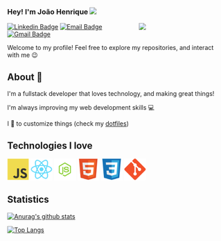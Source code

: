 ### Hey! I'm João Henrique <img src="https://github.com/TheDudeThatCode/TheDudeThatCode/blob/master/Assets/Hi.gif" width="29px">

<img align='right' src='https://user-images.githubusercontent.com/5713670/87202985-820dcb80-c2b6-11ea-9f56-7ec461c497c3.gif' width='200"'>

[![Linkedin Badge](https://img.shields.io/badge/-joãohenrique-blue?style=flat-square&logo=Linkedin&logoColor=white&link=https://www.linkedin.com/in/jo%C3%A3o-henrique-563b371a7/)](https://www.linkedin.com/in/jo%C3%A3o-henrique-563b371a7/)
[![Email Badge](https://img.shields.io/badge/-joaohenrique.hs@hotmail.com-03a57a?style=flat-square&logo=Gmail&logoColor=white&link=mailto:joaohenrique.hs@hotmail.com)](mailto:joaohenrique.hs@hotmail.com)
[![Gmail Badge](https://img.shields.io/badge/-joaohenriquehs2002@gmail.com-c14438?style=flat-square&logo=Gmail&logoColor=white&link=mailto:joaohenriquehs2002@gmail.com)](mailto:joaohenriquehs2002@gmail.com)

Welcome to my profile! Feel free to explore my repositories, and interact with me 😉

## About 🧐

I'm a fullstack developer that loves technology, and making great things!

I'm always improving my web development skills 💻

I 💖 to customize things (check my [dotfiles](https://github.com/joaohenrique-hs/dotfiles))

## Technologies I love


<img src = 'https://github.com/joaohenrique-hs/joaohenrique-hs/blob/master/assets/logos/js.svg' width='50'/> <img src = 
'https://github.com/joaohenrique-hs/joaohenrique-hs/blob/master/assets/logos/react.png' width='50'/> <img src = 
'https://github.com/joaohenrique-hs/joaohenrique-hs/blob/master/assets/logos/node.webp' width='50'/> <img src = 
'https://github.com/joaohenrique-hs/joaohenrique-hs/blob/master/assets/logos/html.svg' width='50'/> <img src = 
'https://github.com/joaohenrique-hs/joaohenrique-hs/blob/master/assets/logos/css.svg' width='50'/> <img src = 
'https://github.com/joaohenrique-hs/joaohenrique-hs/blob/master/assets/logos/git.svg' width='50'/>

## Statistics

[![Anurag's github stats](https://github-readme-stats.vercel.app/api?username=joaohenrique-hs&show_icons=true&theme=tokyonight)](https://github.com/anuraghazra/github-readme-stats)

[![Top Langs](https://github-readme-stats.vercel.app/api/top-langs/?username=joaohenrique-hs&hide=shell&theme=tokyonight&layout=compact)](https://github.com/anuraghazra/github-readme-stats)
